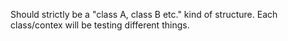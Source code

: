Should strictly be a "class A, class B etc." kind of structure. Each
class/contex will be testing different things.
